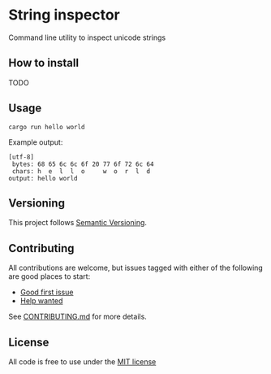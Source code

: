 # String inspector

Command line utility to inspect unicode strings

## How to install
TODO

## Usage
`cargo run hello world`

Example output:
```
[utf-8]
 bytes: 68 65 6c 6c 6f 20 77 6f 72 6c 64
 chars: h  e  l  l  o     w  o  r  l  d
output: hello world
```

## Versioning
This project follows [Semantic Versioning](https://semver.org/).

## Contributing
All contributions are welcome, but issues tagged with either of the following are good places to start:
- [Good first issue](https://github.com/MatMoore/string-inspector/labels/good%20first%20issue)
- [Help wanted](https://github.com/MatMoore/string-inspector/labels/help%20wanted)

See [CONTRIBUTING.md](CONTRIBUTING.md) for more details.

## License
All code is free to use under the [MIT license](LICENSE)
